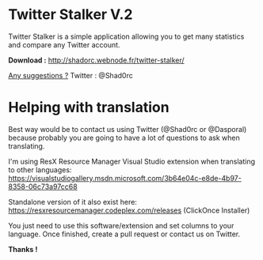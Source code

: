 <h1>Twitter Stalker V.2</h1>
Twitter Stalker is a simple application allowing you to get many statistics and compare any Twitter account.

<b>Download :</b>
http://shadorc.webnode.fr/twitter-stalker/

<u>Any suggestions ?</u>
Twitter : @Shad0rc

<h1>Helping with translation</h1>

Best way would be to contact us using Twitter (@Shad0rc or @Dasporal) because probably you are going to have a lot of questions to ask when translating.

I'm using ResX Resource Manager Visual Studio extension when translating to other languages:
https://visualstudiogallery.msdn.microsoft.com/3b64e04c-e8de-4b97-8358-06c73a97cc68

Standalone version of it also exist here:
https://resxresourcemanager.codeplex.com/releases (ClickOnce Installer)

You just need to use this software/extension and set columns to your language.
Once finished, create a pull request or contact us on Twitter.

<b>Thanks !</b>